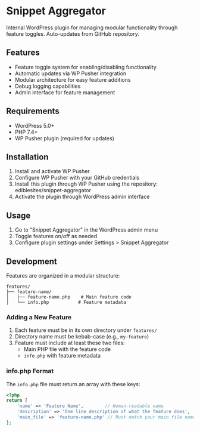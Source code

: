 # Snippet Aggregator

Internal WordPress plugin for managing modular functionality through feature toggles. Auto-updates from GitHub repository.

## Features

- Feature toggle system for enabling/disabling functionality
- Automatic updates via WP Pusher integration
- Modular architecture for easy feature additions
- Debug logging capabilities
- Admin interface for feature management

## Requirements

- WordPress 5.0+
- PHP 7.4+
- WP Pusher plugin (required for updates)

## Installation

1. Install and activate WP Pusher
2. Configure WP Pusher with your GitHub credentials
3. Install this plugin through WP Pusher using the repository: ediblesites/snippet-aggregator
4. Activate the plugin through WordPress admin interface

## Usage

1. Go to "Snippet Aggregator" in the WordPress admin menu
2. Toggle features on/off as needed
3. Configure plugin settings under Settings > Snippet Aggregator

## Development

Features are organized in a modular structure:

```
features/
├── feature-name/
│   ├── feature-name.php    # Main feature code
│   └── info.php           # Feature metadata
```

### Adding a New Feature

1. Each feature must be in its own directory under `features/`
2. Directory name must be kebab-case (e.g., `my-feature`)
3. Feature must include at least these two files:
   - Main PHP file with the feature code
   - `info.php` with feature metadata

### info.php Format

The `info.php` file must return an array with these keys:
```php
<?php
return [
    'name' => 'Feature Name',        // Human-readable name
    'description' => 'One line description of what the feature does',
    'main_file' => 'feature-name.php' // Must match your main file name
];
```
